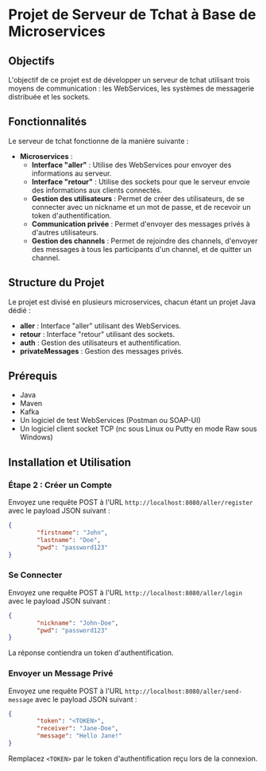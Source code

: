 # Projet de Serveur de Tchat à Base de Microservices

## Objectifs

L'objectif de ce projet est de développer un serveur de tchat utilisant trois moyens de communication : les WebServices, les systèmes de messagerie distribuée et les sockets.

## Fonctionnalités

Le serveur de tchat fonctionne de la manière suivante :
- **Microservices** :
    - **Interface "aller"** : Utilise des WebServices pour envoyer des informations au serveur.
    - **Interface "retour"** : Utilise des sockets pour que le serveur envoie des informations aux clients connectés.
    - **Gestion des utilisateurs** : Permet de créer des utilisateurs, de se connecter avec un nickname et un mot de passe, et de recevoir un token d'authentification.
    - **Communication privée** : Permet d'envoyer des messages privés à d'autres utilisateurs.
    - **Gestion des channels** : Permet de rejoindre des channels, d'envoyer des messages à tous les participants d'un channel, et de quitter un channel.

## Structure du Projet

Le projet est divisé en plusieurs microservices, chacun étant un projet Java dédié :

- **aller** : Interface "aller" utilisant des WebServices.
- **retour** : Interface "retour" utilisant des sockets.
- **auth** : Gestion des utilisateurs et authentification.
- **privateMessages** : Gestion des messages privés.

## Prérequis

- Java
- Maven
- Kafka
- Un logiciel de test WebServices (Postman ou SOAP-UI)
- Un logiciel client socket TCP (nc sous Linux ou Putty en mode Raw sous Windows)

## Installation et Utilisation

### Étape 2 : Créer un Compte

Envoyez une requête POST à l'URL `http://localhost:8080/aller/register` avec le payload JSON suivant :

```json
{
        "firstname": "John",
        "lastname": "Doe",
        "pwd": "password123"
}
```

### Se Connecter

Envoyez une requête POST à l'URL `http://localhost:8080/aller/login` avec le payload JSON suivant :

```json
{
        "nickname": "John-Doe",
        "pwd": "password123"
}
```

La réponse contiendra un token d'authentification.

### Envoyer un Message Privé

Envoyez une requête POST à l'URL `http://localhost:8080/aller/send-message` avec le payload JSON suivant :

```json
{
        "token": "<TOKEN>",
        "receiver": "Jane-Doe",
        "message": "Hello Jane!"
}
```

Remplacez `<TOKEN>` par le token d'authentification reçu lors de la connexion.